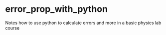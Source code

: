 # error_prop_with_python
Notes how to use python to calculate errors and more in a basic physics lab course
